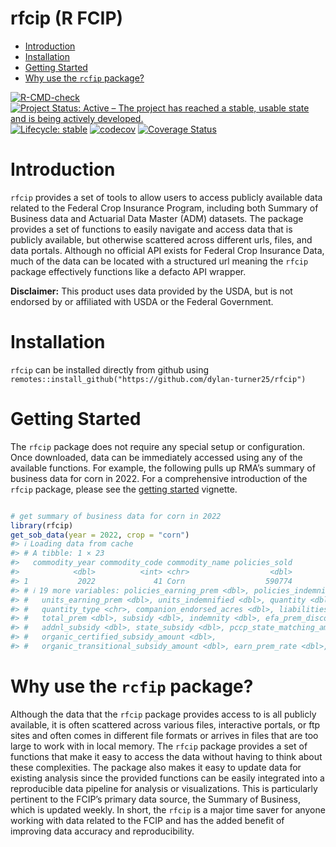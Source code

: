 rfcip (R FCIP)
================

- [Introduction](#introduction)
- [Installation](#installation)
- [Getting Started](#getting-started)
- [Why use the `rcfip` package?](#why-use-the-rcfip-package)

<!-- README.md is generated from README.Rmd. Please edit that file -->

[![R-CMD-check](https://github.com/dylan-turner25/rfcip/actions/workflows/R-CMD-check.yaml/badge.svg)](https://github.com/dylan-turner25/rfcip/actions/workflows/R-CMD-check.yaml)
[![Project Status: Active – The project has reached a stable, usable
state and is being actively
developed.](https://www.repostatus.org/badges/latest/active.svg)](https://www.repostatus.org/#active)
[![Lifecycle:
stable](https://img.shields.io/badge/lifecycle-stable-brightgreen.svg)](https://www.tidyverse.org/lifecycle/#stable)
[![codecov](https://codecov.io/gh/dylan-turner25/rfcip/graph/badge.svg?token=F6ZBMNEHYT)](https://codecov.io/gh/dylan-turner25/rfcip)
[![Coverage
Status](https://coveralls.io/repos/github/dylan-turner25/rfcip/badge.svg)](https://coveralls.io/github/dylan-turner25/rfcip)

<!-- # Coverage Report -->
<!-- The `rfcip` integration with CodeCov is not currently working. Below are package coverage metrics as a substitute.  -->
<!-- ```{r, echo = F} -->
<!-- library(covr) -->
<!-- cov <- package_coverage(quiet = FALSE, clean = FALSE) -->
<!-- cov -->
<!-- ``` -->

# Introduction

`rfcip` provides a set of tools to allow users to access publicly
available data related to the Federal Crop Insurance Program, including
both Summary of Business data and Actuarial Data Master (ADM) datasets.
The package provides a set of functions to easily navigate and access
data that is publicly available, but otherwise scattered across
different urls, files, and data portals. Although no official API exists
for Federal Crop Insurance Data, much of the data can be located with a
structured url meaning the `rfcip` package effectively functions like a
defacto API wrapper.

**Disclaimer:** This product uses data provided by the USDA, but is not
endorsed by or affiliated with USDA or the Federal Government.

# Installation

`rfcip` can be installed directly from github using
`remotes::install_github("https://github.com/dylan-turner25/rfcip")`

# Getting Started

The `rfcip` package does not require any special setup or configuration.
Once downloaded, data can be immediately accessed using any of the
available functions. For example, the following pulls up RMA’s summary
of business data for corn in 2022. For a comprehensive introduction of
the `rfcip` package, please see the [getting
started](vignettes/rfcip-introduction.md) vignette.

``` r

# get summary of business data for corn in 2022
library(rfcip)
get_sob_data(year = 2022, crop = "corn")
#> ℹ Loading data from cache
#> # A tibble: 1 × 23
#>   commodity_year commodity_code commodity_name policies_sold
#>            <dbl>          <int> <chr>                  <dbl>
#> 1           2022             41 Corn                  590774
#> # ℹ 19 more variables: policies_earning_prem <dbl>, policies_indemnified <dbl>,
#> #   units_earning_prem <dbl>, units_indemnified <dbl>, quantity <dbl>,
#> #   quantity_type <chr>, companion_endorsed_acres <dbl>, liabilities <dbl>,
#> #   total_prem <dbl>, subsidy <dbl>, indemnity <dbl>, efa_prem_discount <dbl>,
#> #   addnl_subsidy <dbl>, state_subsidy <dbl>, pccp_state_matching_amount <dbl>,
#> #   organic_certified_subsidy_amount <dbl>,
#> #   organic_transitional_subsidy_amount <dbl>, earn_prem_rate <dbl>, …
```

# Why use the `rcfip` package?

Although the data that the `rfcip` package provides access to is all
publicly available, it is often scattered across various files,
interactive portals, or ftp sites and often comes in different file
formats or arrives in files that are too large to work with in local
memory. The `rfcip` package provides a set of functions that make it
easy to access the data without having to think about these
complexities. The package also makes it easy to update data for existing
analysis since the provided functions can be easily integrated into a
reproducible data pipeline for analysis or visualizations. This is
particularly pertinent to the FCIP’s primary data source, the Summary of
Business, which is updated weekly. In short, the `rfcip` is a major time
saver for anyone working with data related to the FCIP and has the added
benefit of improving data accuracy and reproducibility.
